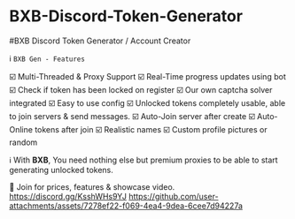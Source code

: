 # BXB-Discord-Token-Generator
#BXB Discord Token Generator / Account Creator


ℹ️  `BXB Gen - Features` 

☑️ Multi-Threaded & Proxy Support
☑️ Real-Time progress updates using bot 
☑️ Check if token has been locked on register
☑️ Our own captcha solver integrated
☑️ Easy to use config
☑️ Unlocked tokens completely usable, able to join servers & send messages.
☑️ Auto-Join server after create
☑️ Auto-Online tokens after join
☑️ Realistic names
☑️ Custom profile pictures or random

ℹ️ With **BXB**, You need nothing else but premium proxies to be able to start generating unlocked tokens.

🔗 Join for prices, features & showcase video. https://discord.gg/KsshWHs9YJ
https://github.com/user-attachments/assets/7278ef22-f069-4ea4-9dea-6cee7d94227a

